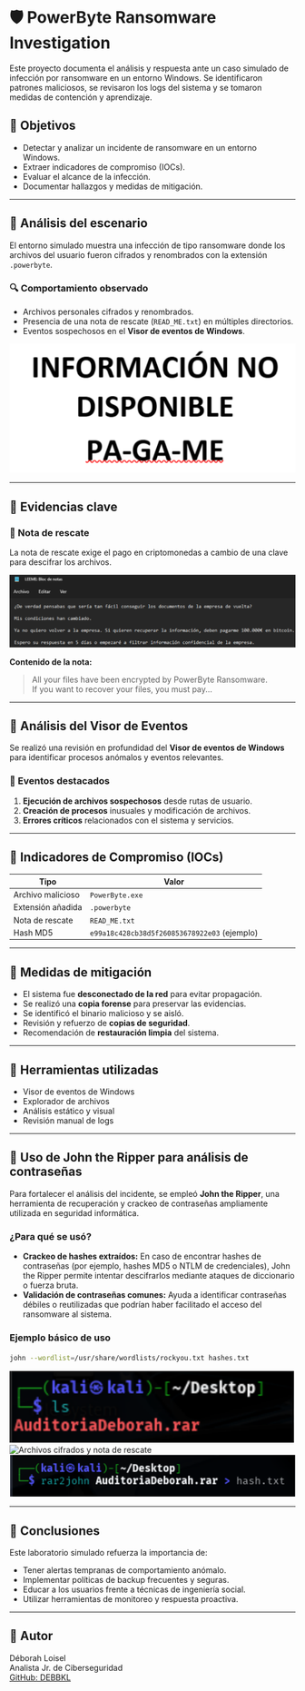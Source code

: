 # 🛡️ PowerByte Ransomware Investigation

Este proyecto documenta el análisis y respuesta ante un caso simulado de infección por ransomware en un entorno Windows. Se identificaron patrones maliciosos, se revisaron los logs del sistema y se tomaron medidas de contención y aprendizaje.

## 📌 Objetivos

- Detectar y analizar un incidente de ransomware en un entorno Windows.
- Extraer indicadores de compromiso (IOCs).
- Evaluar el alcance de la infección.
- Documentar hallazgos y medidas de mitigación.

---

## 🧠 Análisis del escenario

El entorno simulado muestra una infección de tipo ransomware donde los archivos del usuario fueron cifrados y renombrados con la extensión `.powerbyte`.

### 🔍 Comportamiento observado

- Archivos personales cifrados y renombrados.
- Presencia de una nota de rescate (`READ_ME.txt`) en múltiples directorios.
- Eventos sospechosos en el **Visor de eventos de Windows**.

![Archivos cifrados y nota de rescate](evidencias/pagame.PNG)

---

## 📁 Evidencias clave

### 📄 Nota de rescate

La nota de rescate exige el pago en criptomonedas a cambio de una clave para descifrar los archivos.

![Nota de rescate](evidencias/leeme-notas.PNG)

**Contenido de la nota:**
> All your files have been encrypted by PowerByte Ransomware.  
> If you want to recover your files, you must pay...

---

## 🔎 Análisis del Visor de Eventos

Se realizó una revisión en profundidad del **Visor de eventos de Windows** para identificar procesos anómalos y eventos relevantes.

### 🧾 Eventos destacados

1. **Ejecución de archivos sospechosos** desde rutas de usuario.
2. **Creación de procesos** inusuales y modificación de archivos.
3. **Errores críticos** relacionados con el sistema y servicios.

---

## 🧩 Indicadores de Compromiso (IOCs)

| Tipo             | Valor                                 |
|------------------|----------------------------------------|
| Archivo malicioso| `PowerByte.exe`                        |
| Extensión añadida| `.powerbyte`                           |
| Nota de rescate  | `READ_ME.txt`                          |
| Hash MD5         | `e99a18c428cb38d5f260853678922e03` (ejemplo) |

---

## 🚧 Medidas de mitigación

- El sistema fue **desconectado de la red** para evitar propagación.
- Se realizó una **copia forense** para preservar las evidencias.
- Se identificó el binario malicioso y se aisló.
- Revisión y refuerzo de **copias de seguridad**.
- Recomendación de **restauración limpia** del sistema.

---

## 🧰 Herramientas utilizadas

- Visor de eventos de Windows
- Explorador de archivos
- Análisis estático y visual
- Revisión manual de logs

---

## 🔐 Uso de John the Ripper para análisis de contraseñas

Para fortalecer el análisis del incidente, se empleó **John the Ripper**, una herramienta de recuperación y crackeo de contraseñas ampliamente utilizada en seguridad informática.

### ¿Para qué se usó?

- **Crackeo de hashes extraídos:** En caso de encontrar hashes de contraseñas (por ejemplo, hashes MD5 o NTLM de credenciales), John the Ripper permite intentar descifrarlos mediante ataques de diccionario o fuerza bruta.
- **Validación de contraseñas comunes:** Ayuda a identificar contraseñas débiles o reutilizadas que podrían haber facilitado el acceso del ransomware al sistema.
  
### Ejemplo básico de uso

```bash
john --wordlist=/usr/share/wordlists/rockyou.txt hashes.txt
```

![Archivos cifrados y nota de rescate](evidencias/Localizamos-el-comprimido.PNG)
![Archivos cifrados y nota de rescate](evidencias/añadimos-hash.PNG)
![Archivos cifrados y nota de rescate](evidencias/rar-to-john.PNG)

---

## 📘 Conclusiones

Este laboratorio simulado refuerza la importancia de:

- Tener alertas tempranas de comportamiento anómalo.
- Implementar políticas de backup frecuentes y seguras.
- Educar a los usuarios frente a técnicas de ingeniería social.
- Utilizar herramientas de monitoreo y respuesta proactiva.

---

## 👤 Autor

Déborah Loisel  
Analista Jr. de Ciberseguridad  
[GitHub: DEBBKL](https://github.com/DEBBKL)
